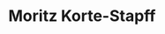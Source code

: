 ---
# Display name
title: Moritz Korte-Stapff

# Full name (for SEO)
first_name: Moritz
last_name: Korte-Stapff

# Is this the primary user of the site?
superuser: false

# Highlight the author in author lists? (true/false)
highlight_name: false

work:
  - position: Research Analyst
    company_name: European Central Bank
    company_url: ''
    company_logo: Logo_European_Central_Bank
    date_start: 2017-09-01
    date_end: 2019-07-31
    summary: |2-
      Responsibilities include:
      - Maintenance and development of Java library at the core of data reception, production and dissemination.
      - Project team to rebuilt the ECB's statistical data production environment: collection of user requirements and building of prototypes.
      - User support.
  - position: Intern
    company_name: European Space Agency
    company_url: ''
    company_logo: ''
    date_start: 2015-03-01
    date_end: 2015-07-31
    summary: |
      Responsibilities include:
      - Implementation of novel outlier detection algorithms in Java.
      - Research and development of novel algorithms for outlier detection in time series data.
      - Model validation on internal ESA data.
---